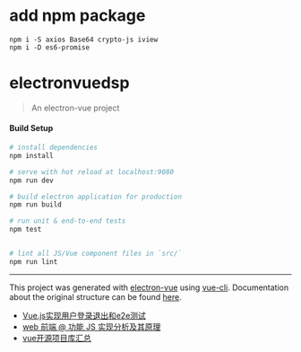 # add npm package
```
npm i -S axios Base64 crypto-js iview
npm i -D es6-promise
```

# electronvuedsp

> An electron-vue project

#### Build Setup

``` bash
# install dependencies
npm install

# serve with hot reload at localhost:9080
npm run dev

# build electron application for production
npm run build

# run unit & end-to-end tests
npm test


# lint all JS/Vue component files in `src/`
npm run lint

```

---

This project was generated with [electron-vue](https://github.com/SimulatedGREG/electron-vue) using [vue-cli](https://github.com/vuejs/vue-cli). Documentation about the original structure can be found [here](https://simulatedgreg.gitbooks.io/electron-vue/content/index.html).

- [Vue.js实现用户登录退出和e2e测试](https://segmentfault.com/a/1190000009756158)
- [web 前端 @ 功能 JS 实现分析及其原理](https://segmentfault.com/a/1190000007846897)
- [vue开源项目库汇总](https://segmentfault.com/p/1210000008583242/read?from=timeline)
